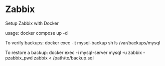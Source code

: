 # Zabbix
Setup Zabbix with Docker

usage: 
docker compose up -d

To verify backups:
docker exec -it mysql-backup sh
ls /var/backups/mysql

To restore a backup:
docker exec -i mysql-server mysql -u zabbix -pzabbix_pwd zabbix < /path/to/backup.sql

